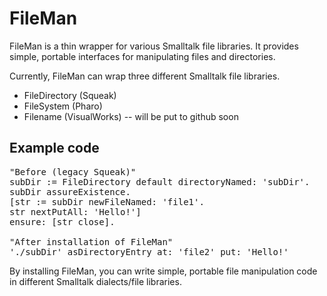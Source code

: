 FileMan
=======

FileMan is a thin wrapper for various Smalltalk file libraries. It provides simple, portable interfaces for manipulating files and directories.

Currently, FileMan can wrap three different Smalltalk file libraries.

- FileDirectory (Squeak)
- FileSystem (Pharo)
- Filename (VisualWorks) -- will be put to github soon


## Example code ##
<pre>
"Before (legacy Squeak)"
subDir := FileDirectory default directoryNamed: 'subDir'.
subDir assureExistence.
[str := subDir newFileNamed: 'file1'.
str nextPutAll: 'Hello!']
ensure: [str close].

"After installation of FileMan"
'./subDir' asDirectoryEntry at: 'file2' put: 'Hello!'
</pre>

By installing FileMan, you can write simple, portable file manipulation code in different Smalltalk dialects/file libraries. 